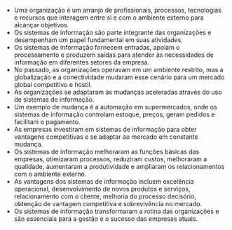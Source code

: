 - Uma organização é um arranjo de profissionais, processos, tecnologias e recursos que interagem entre si e com o ambiente externo para alcançar objetivos.
- Os sistemas de informação são parte integrante das organizações e desempenham um papel fundamental em suas atividades.
- Os sistemas de informação fornecem entradas, apoiam o processamento e produzem saídas para atender às necessidades de informação em diferentes setores da empresa.
- No passado, as organizações operavam em um ambiente restrito, mas a globalização e a conectividade mudaram esse cenário para um mercado global competitivo e hostil.
- As organizações se adaptaram às mudanças aceleradas através do uso de sistemas de informação.
- Um exemplo de mudança é a automação em supermercados, onde os sistemas de informação controlam estoque, preços, geram pedidos e facilitam o pagamento.
- As empresas investiram em sistemas de informação para obter vantagens competitivas e se adaptar ao mercado em constante mudança.
- Os sistemas de informação melhoraram as funções básicas das empresas, otimizaram processos, reduziram custos, melhoraram a qualidade, aumentaram a produtividade e ampliaram os relacionamentos com o ambiente externo.
- As vantagens dos sistemas de informação incluem excelência operacional, desenvolvimento de novos produtos e serviços, relacionamento com o cliente, melhoria do processo decisório, obtenção de vantagem competitiva e sobrevivência no mercado.
- Os sistemas de informação transformaram a rotina das organizações e são essenciais para a gestão e o sucesso das empresas atuais.
